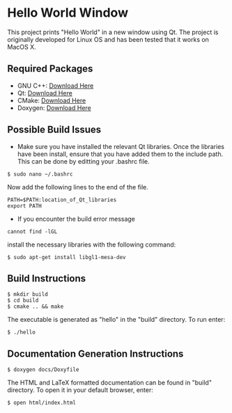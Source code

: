 # Hello World Window
This project prints "Hello World" in a new window using Qt. The project is originally developed for Linux OS and has been tested that it works on MacOS X.
## Required Packages
- GNU C++: [Download Here](https://gcc.gnu.org/install/)
- Qt: [Download Here](https://www.qt.io/download)
- CMake: [Download Here](https://cmake.org/install)
- Doxygen: [Download Here](https://sourceforge.net/projects/doxygen/)
## Possible Build Issues
* Make sure you have installed the relevant Qt libraries. Once the libraries have been install, ensure
that you have added them to the include path. This can be done by editting your .bashrc file.
```
$ sudo nano ~/.bashrc
```
Now add the following lines to the end of the file.
```
PATH=$PATH:location_of_Qt_libraries
export PATH
```
* If you encounter the build error message
```
cannot find -lGL
```
install the necessary libraries with the following command:
```
$ sudo apt-get install libgl1-mesa-dev
```

## Build Instructions
```
$ mkdir build
$ cd build
$ cmake .. && make
```
The executable is generated as "hello" in the "build" directory. To run enter:
```
$ ./hello
```

## Documentation Generation Instructions
```
$ doxygen docs/Doxyfile
```
The HTML and LaTeX formatted documentation can be found in "build" directory. To open it in your default browser, enter:
```
$ open html/index.html
```
